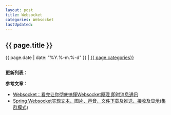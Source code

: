 ```yaml
---
layout: post
title: Websocket
categories: Websocket
lastUpdated:
---
```


## {{ page.title }}

{{ page.date | date: "%Y.%-m.%-d" }} | <a href="/archive#{{ page.categories }}">{{ page.categories}}</a>


```

```


**更新列表：**



**参考文章：**

* [Websocket：看完让你彻底搞懂Websocket原理 即时消息通讯][1]
* [Spring Websocket实现文本、图片、声音、文件下载及推送、接收及显示(集群模式)][2]

[1]: https://blog.csdn.net/qq_36427770/article/details/72828942
[2]: http://www.cnblogs.com/interdrp/p/4063365.html